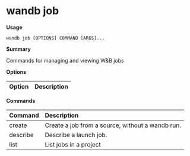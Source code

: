 # wandb job

**Usage**

`wandb job [OPTIONS] COMMAND [ARGS]...`

**Summary**

Commands for managing and viewing W&B jobs

**Options**

| **Option** | **Description** |
| :--- | :--- |

**Commands**

| **Command** | **Description** |
| :--- | :--- |
| create | Create a job from a source, without a wandb run. |
| describe | Describe a launch job. |
| list | List jobs in a project |
